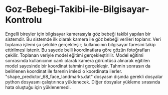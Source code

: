 # Goz-Bebegi-Takibi-ile-Bilgisayar-Kontrolu
Engelli bireyler için bilgisayar kamerasıyla göz bebeği takibi yapılan bir sistemdir.
Bu sistemde ilk olarak kamera ile göz bebeği verileri toplanır. Veri toplama işlemi şu şekilde gerçekleşir; kullanıcının bilgisayar faresini takip ettirilmesi istenir. Bu sayede belli koordinatlara göre gözün fotoğrafları çekilir. Toplanan veriyle model eğitimi gerçekleştirilir. Model eğitimi sonrasında kullanıcının canlı olarak kamera görüntüsü alınarak eğitilen model sayesinde bir koordinat tahmini gerçekleşir. Tahmin sonrasın da belirlenen koordinat ile farenin imleci o koordinata ilerler.
"shape_predictor_68_face_landmarks.dat" dosyasın dışında gerekli dosyalar python dosyasını çalıştırınca yüklenecek.
Diğer dosyalar yükleme sırasında hata oluştuğu için yüklenemedi.
